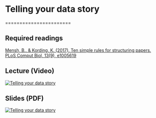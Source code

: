 # Telling your data story
=======================

## Required readings

[Mensh, B., & Kording, K. (2017). Ten simple rules for structuring papers. PLoS Comput Biol, 13(9), e1005619](https://journals.plos.org/ploscompbiol/article?id=10.1371/journal.pcbi.1005619)

## Lecture (Video)

[![Telling your data story](../thumbnails/telling-your-data-story.jpeg)](https://www.youtube.com/watch?v=QKS559pI4KQ "Telling your data story")

## Slides (PDF)

[![Telling your data story](../thumbnails/telling-your-data-story.jpeg)](https://github.com/CoAxLab/Data-Explorations/blob/main/book/slides/telling-your-data-story.pdf "Telling your data story")
